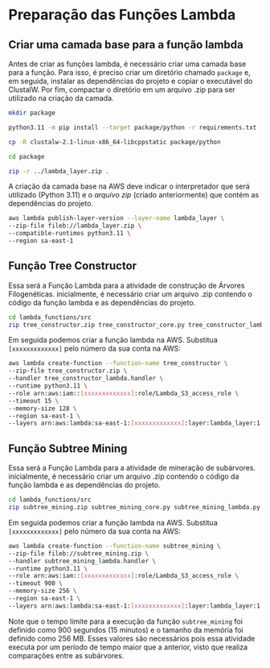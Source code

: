 # Preparação das Funções Lambda

## Criar uma camada base para a função lambda

Antes de criar as funções lambda, é necessário criar uma camada base para a função. Para isso, é preciso criar um diretório chamado `package` e, em seguida, instalar as dependências do projeto e copiar o executável do ClustalW. Por fim, compactar o diretório em um arquivo .zip para ser utilizado na criação da camada.

```bash
mkdir package

python3.11 -m pip install --target package/python -r requirements.txt

cp -R clustalw-2.1-linux-x86_64-libcppstatic package/python

cd package

zip -r ../lambda_layer.zip .
```

A criação da camada base na AWS deve indicar o interpretador que será utilizado (Python 3.11) e o *arquivo zip* (criado anteriormente) que contém as dependências do projeto.

```bash
aws lambda publish-layer-version --layer-name lambda_layer \
--zip-file fileb://lambda_layer.zip \
--compatible-runtimes python3.11 \
--region sa-east-1
```

## Função Tree Constructor

Essa será a Função Lambda para a atividade de construção de Árvores Filogenéticas. inicialmente, é necessário criar um arquivo .zip contendo o código da função lambda e as dependências do projeto.

```bash
cd lambda_functions/src 
zip tree_constructor.zip tree_constructor_core.py tree_constructor_lambda.py file_utils.py
```

Em seguida podemos criar a função lambda na AWS. Substitua `[xxxxxxxxxxxxx]` pelo número da sua conta na AWS:

```bash
aws lambda create-function --function-name tree_constructor \
--zip-file tree_constructor.zip \
--handler tree_constructor_lambda.handler \
--runtime python3.11 \
--role arn:aws:iam::[xxxxxxxxxxxxx]:role/Lambda_S3_access_role \
--timeout 15 \
--memory-size 128 \
--region sa-east-1 \
--layers arn:aws:lambda:sa-east-1:[xxxxxxxxxxxxx]:layer:lambda_layer:1
```

## Função Subtree Mining

Essa será a Função Lambda para a atividade de mineração de subárvores. inicialmente, é necessário criar um arquivo .zip contendo o código da função lambda e as dependências do projeto.

```bash
cd lambda_functions/src
zip subtree_mining.zip subtree_mining_core.py subtree_mining_lambda.py file_utils.py
```

Em seguida podemos criar a função lambda na AWS. Substitua `[xxxxxxxxxxxxx]` pelo número da sua conta na AWS:

```bash
aws lambda create-function --function-name subtree_mining \
--zip-file fileb://subtree_mining.zip \
--handler subtree_mining_lambda.handler \
--runtime python3.11 \
--role arn:aws:iam::[xxxxxxxxxxxxx]:role/Lambda_S3_access_role \
--timeout 900 \
--memory-size 256 \
--region sa-east-1 \
--layers arn:aws:lambda:sa-east-1:[xxxxxxxxxxxxx]:layer:lambda_layer:1
```

Note que o tempo limite para a execução da função `subtree_mining` foi definido como 900 segundos (15 minutos) e o tamanho da memória foi definido como 256 MB. Esses valores são necessários pois essa atividade executa por um período de tempo maior que a anterior, visto que realiza comparações entre as subárvores.
